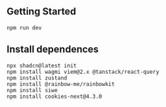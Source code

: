 ## Getting Started

```
npm run dev
```

## Install dependences

```
npx shadcn@latest init
npm install wagmi viem@2.x @tanstack/react-query
npm install zustand
npm install @rainbow-me/rainbowkit
npm install siwe
npm install cookies-next@4.3.0
```
